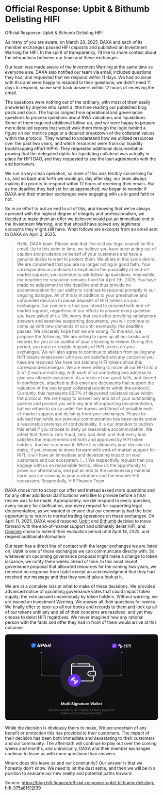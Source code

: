 
# Official Response: Upbit & Bithumb Delisting HIFI

Official Response: Upbit & Bithumb Delisting HIFI

As many of you are aware, on March 28, 2025, DAXA and each of its member exchanges paused HIFI deposits and published an Investment Warning for HIFI. In the spirit of transparency, I’d like to share context about the interactions between our team and these exchanges.

Our team was made aware of the Investment Warning at the same time as everyone else. DAXA also notified our team via email, included questions they had, and requested that we respond within 11 days. We had no issue with this and were happy to respond to their questions; we didn’t need 11 days to respond, so we sent back answers within 12 hours of receiving the email.

The questions were nothing out of the ordinary, with most of them easily answered by anyone who spent a little time reading our published blog posts and docs. The topics ranged from operational and governance questions to process questions about RWA valuations and liquidations. Some of them required additional follow-up, and we were happy to prepare more detailed reports that would walk them through the logic behind a figure on our metrics page or a detailed breakdown of the collateral values within the protocol. They wanted to understand how we utilized resources over the past two years, and which resources were from our liquidity bootstrapping effort HIP-6. They requested additional documentation proving that the delegated rights for liquidating collateral was actually in place for HIFI DAO, and they requested to see the loan agreements with the end borrowers.

We run a very clean operation, so none of this was terribly concerning for us, and so back and forth we would go, day after day, our team always making it a priority to respond within 12 hours of receiving their emails. But as the deadline they had set for us approached, we began to wonder if DAXA and their member exchanges were engaging with us in good faith or not.

So in an effort to put an end to all of this, and knowing that we’ve always operated with the highest degree of integrity and professionalism, we decided to make them an offer we believed would put an immediate end to the Investment Warning, and that should have solved any legitimate concerns they might still have. What follows are excerpts from an email sent to DAXA on April 3, 2025.
> Hello, DAXA team,
> Please note that I’ve cc’d our legal council on this email.
> Up to this point in time, we believe you have been acting out of caution and prudence on behalf of your customers and have a genuine desire to want to protect them. We share in this same desire.
> We are concerned that you are no longer acting in good faith. Your correspondence continues to emphasize the possibility of end-of-market support; you continue to ask follow-up questions, meanwhile, the deadline for resolution remains fixed for April 7th, 2025. You have made no adjustment to this deadline and thus provide no accommodation for our ability to continue to respond promptly in our ongoing dialogue. All of this is in addition to your preemptive and unfounded decision to pause deposits of HIFI tokens on your exchanges.
> Our concern is that you intend to proceed with end-of-market support, regardless of our efforts to answer every question you have asked of us. We worry that even after providing satisfactory answers and sensitive supporting documents, you will continue to come up with new demands of us until eventually, the deadline passes.
> We sincerely hope that we are wrong.
> To this end, we propose the following. We are willing to open up all our books and records for you or an auditor of your choosing to review. During this period, you must re-enable deposits of HIFI tokens on your exchanges. We will also agree to continue to abstain from selling any HIFI tokens whatsoever until you are satisfied and any concerns you have are resolved. We have not sold any HIFI tokens since this correspondence began. We are even willing to move all our HIFI into a 2-of-2 escrow multi-sig, with each of us controlling one address to give you ultimate assurance.
> As a token of our good faith, and shared in confidence, attached to this email are documents that support the valuation of the two largest collateral positions within the protocol. Currently, this represents 86.7% of deposited collateral value within the protocol.
> We are happy to answer any and all of your outstanding queries and provide you with any and all supporting documentation, but we refuse to do so under the duress and threat of possible end-of-market support and delisting from your exchanges.
> Please be advised that while our previous communication has been made under a reasonable pretense of confidentiality, it is our intention to publish this email if you choose to deny us reasonable accommodation.
> We attest that there is zero fraud, zero bad debt, and that every loan satisfies the requirements set forth and approved by HIFI token holders. And we can prove it.
> While it is ultimately your decision to make, if you choose to move forward with end-of-market support for HIFI, it will have an immediate and devastating impact on your customers and our ecosystem. […]
> We respectfully request that you engage with us on reasonable terms, allow us the opportunity to prove our attestations, and put an end to the unnecessary material harm you are causing to your customers and the broader Hifi ecosystem.
> Respectfully,
Hifi Finance Team

DAXA chose not to accept our offer and instead asked more questions and for any other additional clarifications we’d like to provide before a final review was to be made. Appropriately, we did respond to every question, every inquiry for clarification, and every request for supporting legal documentation, as we wanted to ensure that our community had the best opportunity to return to normal trading operations on these exchanges. On April 11, 2025, DAXA would respond. [Upbit](https://upbit.com/service_center/notice?id=5031) and [Bithumb](https://feed.bithumb.com/notice/1648129) decided to move forward with the end-of-market support and ultimately delist HIFI, and [Coinone](https://coinone.co.kr/info/notice/3925) chose to extend their evaluation period until April 18, 2025, and request additional information.

Our team has a direct line of contact with the larger exchanges we are listed on; Upbit is one of those exchanges we can communicate directly with. So whenever an upcoming governance proposal might make a change to token issuance, we notify them weeks ahead of time. In this most recent governance proposal that allocated resources for the coming two years, we received no response from Upbit except an acknowledgment that they had received our message and that they would take a look at it.

We are at a complete loss at what to make of these decisions. We provided advanced notice of upcoming governance votes that could impact token supply; the vote passed unanimously by token holders. Without warning, we are issued an Investment Warning. We answer all their questions for weeks. We finally offer to open up all our books and records to them and lock up all of our tokens until any and all of their concerns are resolved, and yet they choose to delist HIFI regardless. We never imagined how any rational person with the facts and offer they had in front of them would arrive at this outcome.

![](../images/2025-04-14_official-response-upbit-bithumb-delisting-hifi/1*3qq1chzMKfHjTOQAxe3WWQ.png)

While the decision is obviously theirs to make, We are uncertain of any benefit or protection this has provided to their customers. The impact of their decision has been both immediate and devastating to their customers and our community. The aftermath will continue to play out over the coming weeks and months, and unironically, DAXA and their member exchanges continue to leave us with more questions than answers.

Where does this leave us and our community? Our answer is that we honestly don’t know. We need to let the dust settle, and then we will be in a position to evaluate our new reality and potential paths forward.


Source: https://blog.hifi.finance/official-response-upbit-bithumb-delisting-hifi-375a8f512f39
